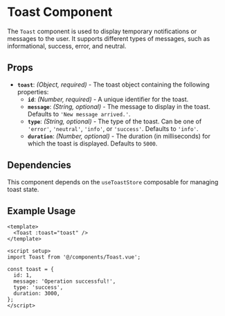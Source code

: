 # Toast Component

The `Toast` component is used to display temporary notifications or messages to the user. It supports different types of messages, such as informational, success, error, and neutral.

## Props

- **`toast`**: *(Object, required)* - The toast object containing the following properties:
  - **`id`**: *(Number, required)* - A unique identifier for the toast.
  - **`message`**: *(String, optional)* - The message to display in the toast. Defaults to `'New message arrived.'`.
  - **`type`**: *(String, optional)* - The type of the toast. Can be one of `'error'`, `'neutral'`, `'info'`, or `'success'`. Defaults to `'info'`.
  - **`duration`**: *(Number, optional)* - The duration (in milliseconds) for which the toast is displayed. Defaults to `5000`.

## Dependencies

This component depends on the `useToastStore` composable for managing toast state.

## Example Usage

```vue
<template>
  <Toast :toast="toast" />
</template>

<script setup>
import Toast from '@/components/Toast.vue';

const toast = {
  id: 1,
  message: 'Operation successful!',
  type: 'success',
  duration: 3000,
};
</script>
